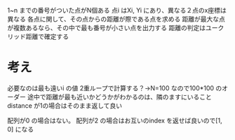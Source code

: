 1~n までの番号がついた点がN個ある
点i はXi, Yi にあり、異なる２点のx座標は異なる
各点に関して、その点からの距離が際である点を求める
距離が最大な点が複数あるなら、その中で最も番号が小さい点を出力する
距離の判定はユークリッド距離で確定する

# 考え
必要なのは最も遠いi の値
2重ループで計算する？→N=100 なので100*100 のオーダー
途中で距離が最も近いかどうかがわかるのは、隣のますにいること
distance が1の場合はそのまま返して良い

配列が0 の場合はない。
配列が2 の場合はお互いのindex を返せば良いので[1, 0] になる
